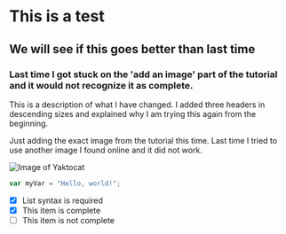 # This is a test
## We will see if this goes better than last time
### Last time I got stuck on the 'add an image' part of the tutorial and it would not recognize it as complete. 

This is a description of what I have changed. I added three headers in descending sizes and explained why I am trying this again from the beginning. 

Just adding the exact image from the tutorial this time. Last time I tried to use another image I found online and it did not work. 

![Image of Yaktocat](https://octodex.github.com/images/yaktocat.png)

``` javascript
var myVar = "Hello, world!";
```
- [x] List syntax is required
- [x] This item is complete
- [ ] This item is not complete
